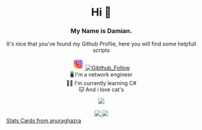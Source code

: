<h1 align="center"> Hi 👋 </h1>
<h3 align="center"> My Name is Damian. </h3>
<p align="center"> It's nice that you've found my Github Profile, here you will find some helpfull scripts </p>

<!--Social Media Buttons-->
<div align="center">
	<a href="https://www.instagram.com/damian2_5/">
	  <img alt="Instagram" width="30px" src="https://github.com/Scherlda/Scherlda/blob/main/src/picture/instagram.png" />
	</a>
	<a href="https://github.com/scherlda">
		<img alt="Gibthub_Follow" height="20px" src="https://img.shields.io/github/followers/Scherlda?label=Follow&style=social" />
	</a>
</div>

<!--About me-->
<div align="center">
<a> 🖥️ I'm a network engineer</a></br>
<a> 🧑‍💻 I'm currently learning C#</a></br>
<a> 🐱 And i love cat's </a>
</p>
</div>

<!--statistics-->
<p align="center">
	<img src="https://github-readme-stats.vercel.app/api?username=Scherlda&show_icons=true&theme=radical" />
</p>

<div align="center">
	<a href="https://github.com/Scherlda/sw_developer_2021_damian">
	  <img src="https://github-readme-stats.vercel.app/api/pin/?username=scherlda&repo=sw_developer_2021_damian&theme=tokyonight" />
	</a>
	<img src="https://github-readme-stats.vercel.app/api/top-langs/?username=scherlda&theme=tokyonight" />
</div>
<a align="center" href="https://github.com/anuraghazra/github-readme-stats" >Stats Cards from anuraghazra </a>
